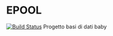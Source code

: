 # EPOOL
[![Build Status](https://travis-ci.com/MGrizzly/EPOOL.svg?token=48qxM4KzytzpBpYpdqtv&branch=master)](https://travis-ci.com/MGrizzly/EPOOL)
Progetto basi di dati baby

